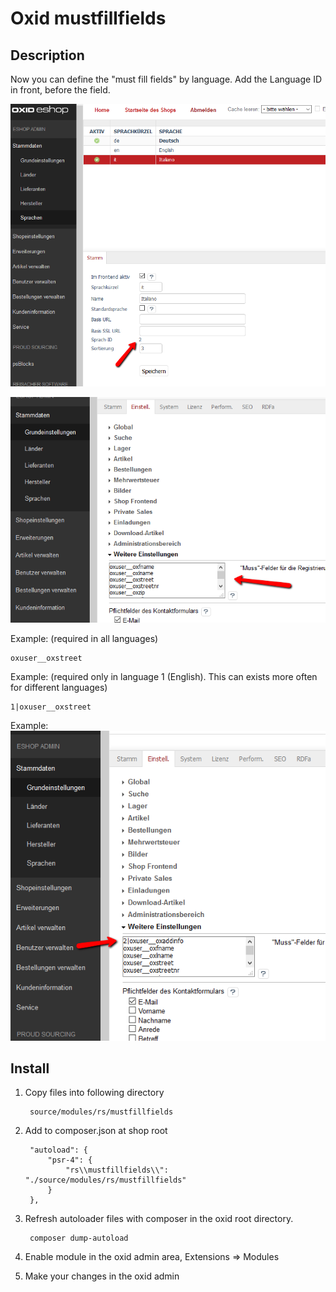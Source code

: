 # Oxid mustfillfields

## Description

Now you can define the "must fill fields" by language.
Add the Language ID in front, before the field.

![](admin2.png)

![](admin1.png)

Example: (required in all languages)

    oxuser__oxstreet

Example: (required only in language 1 (English). This can exists more often for different languages)

    1|oxuser__oxstreet

Example:
![](admin3.png)

## Install

1. Copy files into following directory

        source/modules/rs/mustfillfields

2. Add to composer.json at shop root

        "autoload": {
            "psr-4": {
                "rs\\mustfillfields\\": "./source/modules/rs/mustfillfields"
            }
        },
    
3. Refresh autoloader files with composer in the oxid root directory.

        composer dump-autoload
        
4. Enable module in the oxid admin area, Extensions => Modules
5. Make your changes in the oxid admin